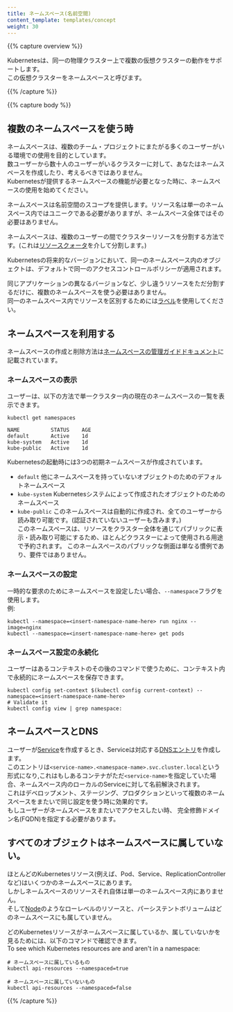 ```yaml
---
title: ネームスペース(名前空間)
content_template: templates/concept
weight: 30
---
```


{{% capture overview %}}

Kubernetesは、同一の物理クラスター上で複数の仮想クラスターの動作をサポートします。  
この仮想クラスターをネームスペースと呼びます。  

{{% /capture %}}


{{% capture body %}}

## 複数のネームスペースを使う時

ネームスペースは、複数のチーム・プロジェクトにまたがる多くのユーザーがいる環境での使用を目的としています。  
数ユーザーから数十人のユーザーがいるクラスターに対して、あなたはネームスペースを作成したり、考えるべきではありません。  
Kubernetesが提供するネームスペースの機能が必要となった時に、ネームスペースの使用を始めてください。  

ネームスペースは名前空間のスコープを提供します。リソース名は単一のネームスペース内ではユニークである必要がありますが、ネームスペース全体ではその必要はありません。  

ネームスペースは、複数のユーザーの間でクラスターリソースを分割する方法です。(これは[リソースクォータ](/docs/concepts/policy/resource-quotas/)を介して分割します。)  

Kubernetesの将来的なバージョンにおいて、同一のネームスペース内のオブジェクトは、デフォルトで同一のアクセスコントロールポリシーが適用されます。

同じアプリケーションの異なるバージョンなど、少し違うリソースをただ分割するだけに、複数のネームスペースを使う必要はありません。  
同一のネームスペース内でリソースを区別するためには[ラベル](/docs/user-guide/labels)を使用してください。  

## ネームスペースを利用する

ネームスペースの作成と削除方法は[ネームスペースの管理ガイドドキュメント](/docs/admin/namespaces)に記載されています。  

### ネームスペースの表示

ユーザーは、以下の方法で単一クラスター内の現在のネームスペースの一覧を表示できます。  

```shell
kubectl get namespaces
```
```
NAME          STATUS    AGE
default       Active    1d
kube-system   Active    1d
kube-public   Active    1d
```

Kubernetesの起動時には3つの初期ネームスペースが作成されています。

   * `default` 他にネームスペースを持っていないオブジェクトのためのデフォルトネームスペース  
   * `kube-system` Kubernetesシステムによって作成されたオブジェクトのためのネームスペース  
   * `kube-public` このネームスペースは自動的に作成され、全てのユーザーから読み取り可能です。(認証されていないユーザーも含みます。)   
    このネームスペースは、リソースをクラスター全体を通じてパブリックに表示・読み取り可能にするため、ほとんどクラスターによって使用される用途で予約されます。 このネームスペースのパブリックな側面は単なる慣例であり、要件ではありません。

### ネームスペースの設定

一時的な要求のためにネームスペースを設定したい場合、`--namespace`フラグを使用します。  
例:

```shell
kubectl --namespace=<insert-namespace-name-here> run nginx --image=nginx
kubectl --namespace=<insert-namespace-name-here> get pods
```

### ネームスペース設定の永続化

ユーザーはあるコンテキストのその後のコマンドで使うために、コンテキスト内で永続的にネームスペースを保存できます。  

```shell
kubectl config set-context $(kubectl config current-context) --namespace=<insert-namespace-name-here>
# Validate it
kubectl config view | grep namespace:
```

## ネームスペースとDNS

ユーザーが[Service](/docs/user-guide/services)を作成するとき、Serviceは対応する[DNSエントリ](/docs/concepts/services-networking/dns-pod-service/)を作成します。  
このエントリは`<service-name>.<namespace-name>.svc.cluster.local`という形式になり,これはもしあるコンテナがただ`<service-name>`を指定していた場合、ネームスペース内のローカルのServiceに対して名前解決されます。  
これはデベロップメント、ステージング、プロダクションといって複数のネームスペースをまたいで同じ設定を使う時に効果的です。  
もしユーザーがネームスペースをまたいでアクセスしたい時、 完全修飾ドメイン名(FQDN)を指定する必要があります。  

## すべてのオブジェクトはネームスペースに属していない。  

ほとんどのKubernetesリソース(例えば、Pod、Service、ReplicationControllerなど)はいくつかのネームスペースにあります。  
しかしネームスペースのリソースそれ自体は単一のネームスペース内にありません。  
そして[Node](/docs/admin/node)のようなローレベルのリソースと、パーシステントボリュームはどのネームスペースにも属していません。 

どのKubernetesリソースがネームスペースに属しているか、属していないかを見るためには、以下のコマンドで確認できます。  
To see which Kubernetes resources are and aren't in a namespace:

```shell
# ネームスペースに属しているもの
kubectl api-resources --namespaced=true

# ネームスペースに属していないもの
kubectl api-resources --namespaced=false
```

{{% /capture %}}
